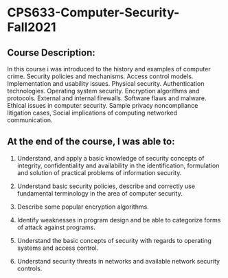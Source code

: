 # CPS633-Computer-Security-Fall2021

## Course Description:
In this course i was introduced to the history and examples of computer crime. Security policies and mechanisms. Access control models. Implementation and usability issues. Physical security. Authentication technologies. Operating system security. Encryption algorithms and protocols. External and internal firewalls. Software flaws and malware. Ethical issues in computer security. Sample privacy noncompliance litigation cases, Social implications of computing networked communication.

## At the end of the course, I was able to:

1. Understand, and apply a basic knowledge of security concepts of integrity, confidentiality and availability in the identification, formulation and solution of
practical problems of information security.

2. Understand basic security policies, describe and correctly use fundamental terminology in the area of computer security.

3. Describe some popular encryption algorithms.

4. Identify weaknesses in program design and be able to categorize forms of attack against programs.

5. Understand the basic concepts of security with regards to operating systems and access control.

6. Understand security threats in networks and available network security controls.
